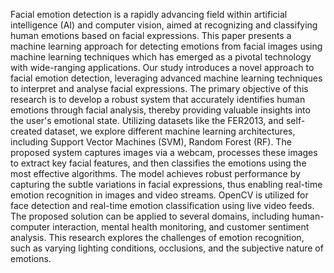 Facial emotion detection is a rapidly advancing field within artificial intelligence (AI) and computer vision, aimed at recognizing and classifying human emotions based on facial expressions. This paper presents a machine learning approach for detecting emotions from facial images using machine learning techniques which has emerged as a pivotal technology with wide-ranging applications. Our study introduces a novel approach to facial emotion detection, leveraging advanced machine learning techniques to interpret and analyse facial expressions. The primary objective of this research is to develop a robust system that accurately identifies human emotions through facial analysis, thereby providing valuable insights into the user's emotional state. Utilizing datasets like the FER2013, and self-created dataset, we explore different machine learning architectures, including Support Vector Machines (SVM), Random Forest (RF). The proposed system captures images via a webcam, processes these images to extract key facial features, and then classifies the emotions using the most effective algorithms.
The model achieves robust performance by capturing the subtle variations in facial expressions, thus enabling real-time emotion recognition in images and video streams. OpenCV is utilized for face detection and real-time emotion classification using live video feeds. The proposed solution can be applied to several domains, including human-computer interaction, mental health monitoring, and customer sentiment analysis. This research explores the challenges of emotion recognition, such as varying lighting conditions, occlusions, and the subjective nature of emotions.
